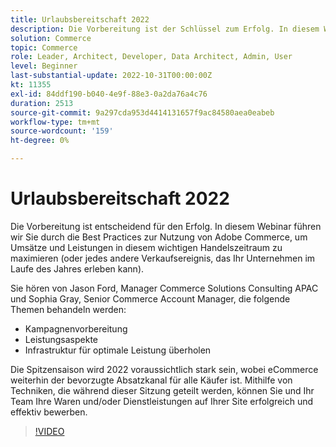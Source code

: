 ```yaml
---
title: Urlaubsbereitschaft 2022
description: Die Vorbereitung ist der Schlüssel zum Erfolg. In diesem Webinar führen wir Sie durch die Best Practices für die Nutzung von Adobe Commerce, um Umsätze und Leistungen in diesem wichtigen Handelszeitraum zu maximieren.
solution: Commerce
topic: Commerce
role: Leader, Architect, Developer, Data Architect, Admin, User
level: Beginner
last-substantial-update: 2022-10-31T00:00:00Z
kt: 11355
exl-id: 84ddf190-b040-4e9f-88e3-0a2da76a4c76
duration: 2513
source-git-commit: 9a297cda953d4414131657f9ac84580aea0eabeb
workflow-type: tm+mt
source-wordcount: '159'
ht-degree: 0%

---
```


# Urlaubsbereitschaft 2022

Die Vorbereitung ist entscheidend für den Erfolg. In diesem Webinar führen wir Sie durch die Best Practices zur Nutzung von Adobe Commerce, um Umsätze und Leistungen in diesem wichtigen Handelszeitraum zu maximieren (oder jedes andere Verkaufsereignis, das Ihr Unternehmen im Laufe des Jahres erleben kann).

Sie hören von Jason Ford, Manager Commerce Solutions Consulting APAC und Sophia Gray, Senior Commerce Account Manager, die folgende Themen behandeln werden:

* Kampagnenvorbereitung
* Leistungsaspekte
* Infrastruktur für optimale Leistung überholen

Die Spitzensaison wird 2022 voraussichtlich stark sein, wobei eCommerce weiterhin der bevorzugte Absatzkanal für alle Käufer ist. Mithilfe von Techniken, die während dieser Sitzung geteilt werden, können Sie und Ihr Team Ihre Waren und/oder Dienstleistungen auf Ihrer Site erfolgreich und effektiv bewerben.

>[!VIDEO](https://video.tv.adobe.com/v/3410542/?quality=12&learn=on)
